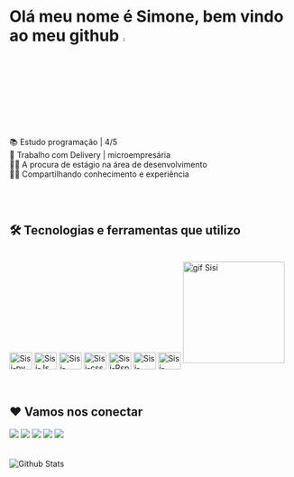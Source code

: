<h1> Olá meu nome é Simone, bem vindo ao meu github <a target="_blank" rel="noopener noreferrer" href="https://camo.githubusercontent.com/e8e7b06ecf583bc040eb60e44eb5b8e0ecc5421320a92929ce21522dbc34c891/68747470733a2f2f6d656469612e67697068792e636f6d2f6d656469612f6876524a434c467a6361737252346961377a2f67697068792e676966" data-target="animated-image.originalLink"><img src="https://camo.githubusercontent.com/e8e7b06ecf583bc040eb60e44eb5b8e0ecc5421320a92929ce21522dbc34c891/68747470733a2f2f6d656469612e67697068792e636f6d2f6d656469612f6876524a434c467a6361737252346961377a2f67697068792e676966" data-canonical-src="https://media.giphy.com/media/hvRJCLFzcasrR4ia7z/giphy.gif" style="width:4%; display: inline-block;" data-target="animated-image.originalImage"></a>
 </h1> 



📚 Estudo programação | 4/5 <br>
🍔 Trabalho com Delivery | microempresária <br>
👨‍💻 A procura de estágio na área de desenvolvimento <br>
🤜🤛 Compartilhando conhecimento e experiência

<br>
<br>
<h2> 🛠️ Tecnologias e ferramentas que utilizo </h2>
<div style="display: inline_block"><br>
<img align="center" alt="Sisi-py" height="30" width="40" src="https://cdn.jsdelivr.net/gh/devicons/devicon/icons/python/python-plain.svg" />
<img align="center" alt="Sisi-Js" height="30" width="40" src="https://cdn.jsdelivr.net/gh/devicons/devicon/icons/javascript/javascript-plain.svg" />
<img align="center" alt="Sisi-html" height="30" width="40" src="https://cdn.jsdelivr.net/gh/devicons/devicon/icons/html5/html5-original.svg" />
<img align="center" alt="Sisi-css" height="30" width="40" src="https://cdn.jsdelivr.net/gh/devicons/devicon/icons/css3/css3-original.svg" />
<img align="center" alt="Sisi-Psp" height="30" width="40" src="https://cdn.jsdelivr.net/gh/devicons/devicon/icons/photoshop/photoshop-line.svg" />
<img align="center" alt="Sisi-google" height="30" width="40" src="https://cdn.jsdelivr.net/gh/devicons/devicon/icons/chrome/chrome-plain.svg" />
<img align="center" alt="Sisi-vscode" height="30" width="40" src="https://cdn.jsdelivr.net/gh/devicons/devicon/icons/vscode/vscode-original.svg" />
      
<img align="right-top"   alt="gif Sisi" height="180" style="max-width: 100%;" src="https://user-images.githubusercontent.com/112126183/187561820-0f773fa4-0729-4476-ab2a-a1a42b636e6b.gif"/> 
</div>                    

<br>
<br>
<h2>❤️ Vamos nos conectar </h2>
<div>
<a href="https://www.instagram.com/simonepereiraqdd/" target="_blank"><img src="https://img.shields.io/badge/Instagram-E4405F?style=for-the-badge&logo=instagram&logoColor=white" target="_blank"></a>
<a href="https://web.facebook.com/simone.pereiraqds/" target="_blank"><img src="https://img.shields.io/badge/Facebook-1877F2?style=for-the-badge&logo=facebook&logoColor=white" target="_blank"></a>
<a href="https://www.linkedin.com/in/simone-pereira-951935196/?lipi=urn%3Ali%3Apage%3Ad_flagship3_feed%3BTStyukBHRyaik0DHJjEIFA%3D%3D" target="_blank"><img src="https://img.shields.io/badge/LinkedIn-0077B5?style=for-the-badge&logo=linkedin&logoColor=white" target="_blank"></a>
<a href = "mailto:simonepereiraq@gmail.com"><img src="https://img.shields.io/badge/Gmail-D14836?style=for-the-badge&logo=gmail&logoColor=white" target="_blank"></a>
<a href ="https://www.youtube.com/channel/UCsLrrfmPTZOMZkPg8znHBPg" target="_blank"><img src="https://img.shields.io/badge/YouTube-FF0000?style=for-the-badge&logo=youtube&logoColor=white" target="_blank"></a>  
</div>
<br>
<br>

<img src="https://raw.githubusercontent.com/mayhemantt/mayhemantt/Update/svg/Bottom.svg" alt="Github Stats" style="max-width: 100%;">

<!---
sisipqds/sisipqds is a ✨ special ✨ repository because its `README.md` (this file) appears on your GitHub profile.
You can click the Preview link to take a look at your changes.
--->
